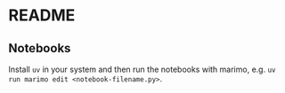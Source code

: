 # README

## Notebooks

Install `uv` in your system and then run the notebooks with marimo, e.g. `uv run marimo edit <notebook-filename.py>`.
